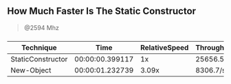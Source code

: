 
How Much Faster Is The Static Constructor
-----------------------------------------
> @2594 Mhz


### 


|Technique        |Time           |RelativeSpeed|Throughput|
|-----------------|---------------|-------------|----------|
|StaticConstructor|00:00:00.399117|1x           |25656.59/s|
|New-Object       |00:00:01.232739|3.09x        |8306.7/s  |




